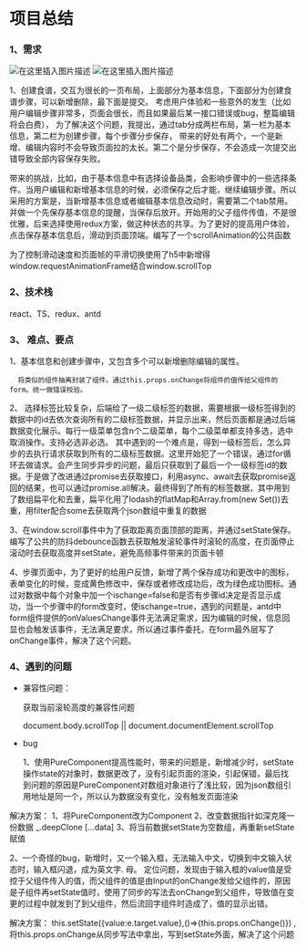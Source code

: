 # 项目总结

### 1、需求
![在这里插入图片描述](https://img-blog.csdnimg.cn/20200518191544784.png?x-oss-process=image/watermark,type_ZmFuZ3poZW5naGVpdGk,shadow_10,text_aHR0cHM6Ly9ibG9nLmNzZG4ubmV0L3dlaXhpbl80NDE2MDM4NQ==,size_16,color_FFFFFF,t_70)
![在这里插入图片描述](https://img-blog.csdnimg.cn/20200518191635278.png?x-oss-process=image/watermark,type_ZmFuZ3poZW5naGVpdGk,shadow_10,text_aHR0cHM6Ly9ibG9nLmNzZG4ubmV0L3dlaXhpbl80NDE2MDM4NQ==,size_16,color_FFFFFF,t_70)



1、创建食谱，交互为很长的一页布局，上面部分为基本信息，下面部分为创建食谱步骤，可以新增删除，最下面是提交。 考虑用户体验和一些意外的发生（比如用户编辑步骤非常多，页面会很长，而且如果最后某一接口错误或bug，整篇编辑将会白费）， 为了解决这个问题，我提出，通过tab分成两栏布局，第一栏为基本信息，第二栏为创建步骤，每个步骤分步保存， 带来的好处有两个，一个是新增、编辑内容时不会导致页面拉的太长。第二个是分步保存，不会造成一次提交出错导致全部内容保存失败。

带来的挑战，比如，由于基本信息中有选择设备品类，会影响步骤中的一些选择条件。当用户编辑和新增基本信息的时候，必须保存之后才能，继续编辑步骤。所以采用的方案是，当新增基本信息或者编辑基本信息改动时，需要第二个tab禁用。并做一个先保存基本信息的提醒，当保存后放开。开始用的父子组件传值，不是很优雅，后来选择使用redux方案，做这种状态的共享。为了更好的提高用户体验，点击保存基本信息后，滑动到页面顶端。编写了一个scrollAnimation的公共函数

为了控制滑动速度和页面帧的平滑切换使用了h5中新增得window.requestAnimationFrame结合window.scrollTop

### 2、技术栈

react、TS、redux、antd

### 3、 难点、要点

1、基本信息和创建步骤中，又包含多个可以新增删除编辑的属性。

      将类似的组件抽离封装了组件。通过this.props.onChange将组件的值传给父组件的form。统一做错误校验。

2、 选择标签比较复杂，后端给了一级二级标签的数据，需要根据一级标签得到的数据中的id去依次查询所有的二级标签数据，并显示出来，然后页面都是通过后端数据变化展示。每行一级菜单包含n个二级菜单，每个二级菜单都支持多选，选中取消操作。支持必选非必选。 其中遇到的一个难点是，得到一级标签后，怎么异步的去执行请求获取到所有的二级标签数据。这里开始犯了一个错误，通过for循环去做请求。会产生同步异步的问题，最后只获取到了最后一个一级标签id的数据。于是做了改进通过promise去获取接口，利用async、await去获取promise返回的结果，也可以通过promise.all解决。最终得到了所有的标签数据，其中用到了数组扁平化和去重，扁平化用了lodash的flatMap和Array.from(new Set())去重，用filter配合some去获取两个json数组中重复的数据 

3、在window.scroll事件中为了获取距离页面顶部的距离，并通过setState保存。编写了公共的防抖debounce函数去获取触发滚轮事件时滚轮的高度，在页面停止滚动时去获取高度并setState，避免高频事件带来的页面卡顿

4、步骤页面中，为了更好的给用户反馈，新增了两个保存成功和更改中的图标，表单变化的时候，变成黄色修改中，保存或者修改成功后，改为绿色成功图标。通过对数据中每个对象中加一个ischange=false和是否有步骤id决定是否显示成功，当一个步骤中的form改变时，使ischange=true，遇到的问题是，antd中form组件提供的onValuesChange事件无法满足需求，因为编辑的时候，信息回显也会触发该事件，无法满足要求，所以通过事件委托，在form最外层写了onChange事件，解决了这个问题。


### 4、遇到的问题

- 兼容性问题： 

  获取当前滚轮高度的兼容性问题

  document.body.scrollTop || document.documentElement.scrollTop

- bug

  1、使用PureComponent提高性能时，带来的问题是，新增减少时，setState操作state的对象时，数据更改了，没有引起页面的渲染，引起保错，最后找到问题的原因是PureComponent对数组对象进行了浅比较，因为json数组引用地址是同一个，所以认为数据没有变化，没有触发页面渲染

解决方案：
        1、将PureComponent改为Component
        2、改变数据指针如深克隆一份数据 _.deepClone [...data]
        3、将当前数据setState为空数组，再重新setState赋值



 2、一个奇怪的bug，新增时，又一个输入框，无法输入中文，切换到中文输入状态时，输入框闪退，成为英文字.     母。 定位问题，发现由于输入框的value值是受控于父组件传入的值，而父组件的值是由Input的onChange发给父组件的，原因是子组件再setState值时，使用了同步的写法去onChange到父组件，导致值在变更的过程中就发到了到父组件，然后流回字组件时造成了，值的显示出错。

解决方案： this.setState({value:e.target.value},()=>{this.props.onChange()}) , 将this.props.onChange从同步写法中拿出，写到setState外面，解决了这个问题